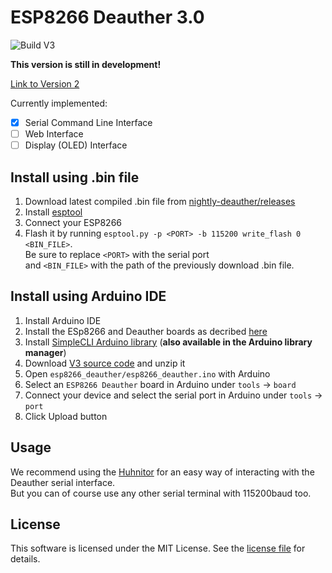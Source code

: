 # ESP8266 Deauther 3.0

![Build V3](https://github.com/SpacehuhnTech/nightly-deauther/workflows/Build%20V3/badge.svg)

**This version is still in development!**  

[Link to Version 2](https://github.com/SpacehuhnTech/esp8266_deauther/tree/v2/esp8266_deauther)  

Currently implemented:  
- [x] Serial Command Line Interface
- [ ] Web Interface
- [ ] Display (OLED) Interface
 
## Install using .bin file

1. Download latest compiled .bin file from [nightly-deauther/releases](https://github.com/SpacehuhnTech/nightly-deauther/releases)
2. Install [esptool](https://github.com/espressif/esptool/)
3. Connect your ESP8266
4. Flash it by running `esptool.py -p <PORT> -b 115200 write_flash 0 <BIN_FILE>`.  
   Be sure to replace `<PORT>` with the serial port  
   and `<BIN_FILE>` with the path of the previously download .bin file.

## Install using Arduino IDE

1. Install Arduino IDE
2. Install the ESp8266 and Deauther boards as decribed [here](https://github.com/SpacehuhnTech/esp8266_deauther/wiki/Installation#compiling-using-arduino-ide)
3. Install [SimpleCLI Arduino library](https://github.com/spacehuhn/SimpleCLI#installation) (**also available in the Arduino library manager**)
4. Download [V3 source code](https://github.com/SpacehuhnTech/esp8266_deauther/archive/v3.zip) and unzip it
5. Open `esp8266_deauther/esp8266_deauther.ino` with Arduino
6. Select an `ESP8266 Deauther` board in Arduino under `tools` -> `board`
7. Connect your device and select the serial port in Arduino under `tools` -> `port`
8. Click Upload button

## Usage

We recommend using the [Huhnitor](https://github.com/spacehuhntech/huhnitor) for an easy way of interacting with the Deauther serial interface.  
But you can of course use any other serial terminal with 115200baud too.  

## License

This software is licensed under the MIT License. See the [license file](LICENSE) for details.  
